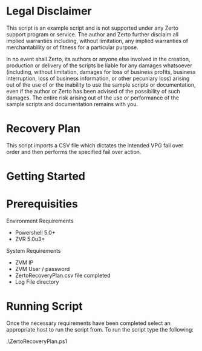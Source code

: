 # Legal Disclaimer 
This script is an example script and is not supported under any Zerto support program or service. The author and Zerto further disclaim all implied warranties including, without limitation, any implied warranties of merchantability or of fitness for a particular purpose.

In no event shall Zerto, its authors or anyone else involved in the creation, production or delivery of the scripts be liable for any damages whatsoever (including, without limitation, damages for loss of business profits, business interruption, loss of business information, or other pecuniary loss) arising out of the use of or the inability to use the sample scripts or documentation, even if the author or Zerto has been advised of the possibility of such damages. The entire risk arising out of the use or performance of the sample scripts and documentation remains with you.

# Recovery Plan 
This script imports a CSV file which dictates the intended VPG fail over order and then performs the specified fail over action. 

# Getting Started 

# Prerequisities 
Environment Requirements 
- Powershell 5.0+ 
- ZVR 5.0u3+

System Requirements 
  - ZVM IP
  - ZVM User / password 
  - ZertoRecoveryPlan.csv file completed
  - Log File directory

# Running Script 
Once the necessary requirements have been completed select an appropriate host to run the script from. To run the script type the following:

.\ZertoRecoveryPlan.ps1

